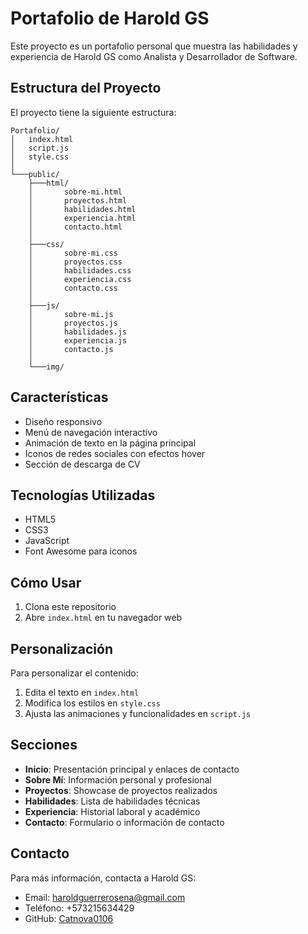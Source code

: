 # Portafolio de Harold GS

Este proyecto es un portafolio personal que muestra las habilidades y experiencia de Harold GS como Analista y Desarrollador de Software.

## Estructura del Proyecto

El proyecto tiene la siguiente estructura:

```
Portafolio/
│   index.html
│   script.js
│   style.css
│
└───public/
    ├───html/
    │       sobre-mi.html
    │       proyectos.html
    │       habilidades.html
    │       experiencia.html
    │       contacto.html
    │
    ├───css/
    │       sobre-mi.css
    │       proyectos.css
    │       habilidades.css
    │       experiencia.css
    │       contacto.css
    │
    ├───js/
    │       sobre-mi.js 
    │       proyectos.js
    │       habilidades.js
    │       experiencia.js
    │       contacto.js
    │
    └───img/        
```

## Características

- Diseño responsivo
- Menú de navegación interactivo
- Animación de texto en la página principal
- Iconos de redes sociales con efectos hover
- Sección de descarga de CV

## Tecnologías Utilizadas

- HTML5
- CSS3
- JavaScript
- Font Awesome para iconos

## Cómo Usar

1. Clona este repositorio
2. Abre `index.html` en tu navegador web

## Personalización

Para personalizar el contenido:

1. Edita el texto en `index.html`
2. Modifica los estilos en `style.css`
3. Ajusta las animaciones y funcionalidades en `script.js`

## Secciones

- **Inicio**: Presentación principal y enlaces de contacto
- **Sobre Mí**: Información personal y profesional
- **Proyectos**: Showcase de proyectos realizados
- **Habilidades**: Lista de habilidades técnicas
- **Experiencia**: Historial laboral y académico
- **Contacto**: Formulario o información de contacto

## Contacto

Para más información, contacta a Harold GS:

- Email: haroldguerrerosena@gmail.com
- Teléfono: +573215634429
- GitHub: [Catnova0106](https://github.com/Catnova0106)

